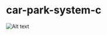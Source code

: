 # car-park-system-c
<img src="/path/to/img.jpg](https://github.com/RJXavier/car-park-system-c/blob/main/Picture1.jpg" alt="Alt text" title="Optional title">
